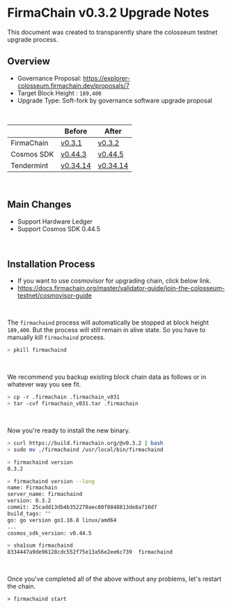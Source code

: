 # FirmaChain v0.3.2 Upgrade Notes

This document was created to transparently share the colosseum testnet upgrade process.

## Overview

- Governance Proposal: https://explorer-colosseum.firmachain.dev/proposals/7
- Target Block Height : `189,400`
- Upgrade Type: Soft-fork by governance software upgrade proposal

</br>

| |Before|After|
|--------|-----------|-----------|
|FirmaChain|[v0.3.1](https://github.com/firmachain/firmachain/releases/tag/v0.3.1)|[v0.3.2](https://github.com/firmachain/firmachain/releases/tag/v0.3.2)|
|Cosmos SDK|[v0.44.3](https://github.com/cosmos/cosmos-sdk/releases/tag/v0.44.3)|[v0.44.5](https://github.com/cosmos/cosmos-sdk/releases/tag/v0.44.5)|
|Tendermint|[v0.34.14](https://github.com/tendermint/tendermint/releases/tag/v0.34.14)|[v0.34.14](https://github.com/tendermint/tendermint/releases/tag/v0.34.14)|


</br>

## Main Changes

- Support Hardware Ledger
- Support Cosmos SDK 0.44.5

</br>

## Installation Process
* If you want to use cosmovisor for upgrading chain, click below link.
* https://docs.firmachain.org/master/validator-guide/join-the-colosseum-testnet/cosmovisor-guide
</br>

 The `firmachaind` process will automatically be stopped at block height `189,400`. But the process will still remain in alive state. So you have to manually kill `firmachaind` process.

```bash
> pkill firmachaind
```

</br>

We recommend you backup existing block chain data as follows or in whatever way you see fit. 
```bash
> cp -r .firmachain .firmachain_v031
> tar -cvf firmachain_v031.tar .firmachain
```

</br>

Now you're ready to install the new binary.

```bash
> curl https://build.firmachain.org/@v0.3.2 | bash
> sudo mv ./firmachaind /usr/local/bin/firmachaind

> firmachaind version
0.3.2

> firmachaind version --long
name: Firmachain
server_name: firmachaind
version: 0.3.2
commit: 25cadd13db4b352270aec80f8848813de8a710d7
build_tags: ""
go: go version go1.16.8 linux/amd64
...
cosmos_sdk_version: v0.44.5

> sha1sum firmachaind
8334447a9de96128cdc552f75e13a56e2ee6c739  firmachaind
```

</br>

Once you've completed all of the above without any problems, let's restart the chain.

```
> firmachaind start
```
